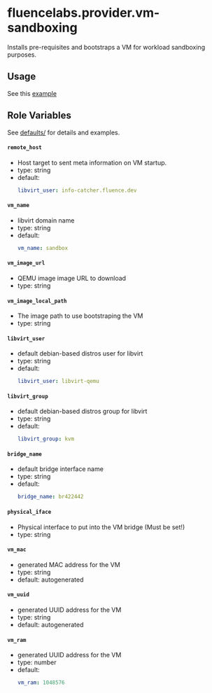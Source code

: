 # fluencelabs.provider.vm-sandboxing

Installs pre-requisites and bootstraps a VM for workload sandboxing purposes.

## Usage

See this [example](https://github.com/fluencelabs/ansible/blob/main/example/)

## Role Variables

See [defaults/](https://github.com/fluencelabs/ansible/blob/main/roles/vm-sandboxing/defaults) for details and examples.

#### `remote_host`

- Host target to sent meta information on VM startup.
- type: string
- default:
  ```yml
  libvirt_user: info-catcher.fluence.dev
  ```

#### `vm_name`

- libvirt domain name
- type: string
- default:
  ```yml
  vm_name: sandbox
  ```

#### `vm_image_url`

- QEMU image image URL to download
- type: string

#### `vm_image_local_path`

- The image path to use bootstraping the VM
- type: string

#### `libvirt_user`

- default debian-based distros user for libvirt
- type: string
- default:
    ```yml
    libvirt_user: libvirt-qemu
    ```

#### `libvirt_group`

- default debian-based distros group for libvirt
- type: string
- default:
    ```yml
    libvirt_group: kvm
    ```

#### `bridge_name`

- default bridge interface name
- type: string
- default:
    ```yml
    bridge_name: br422442
    ```

#### `physical_iface`

- Physical interface to put into the VM bridge (Must be set!)
- type: string

#### `vm_mac`

- generated MAC address for the VM 
- type: string
- default: autogenerated

#### `vm_uuid`

- generated UUID address for the VM 
- type: string
- default: autogenerated

#### `vm_ram`

- generated UUID address for the VM 
- type: number
- default:
    ```yml
    vm_ram: 1048576
    ```


